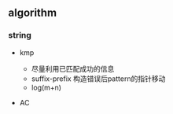 ## algorithm

### string
- kmp
    - 尽量利用已匹配成功的信息
    - suffix-prefix 构造错误后pattern的指针移动
    - log(m+n)

- AC
